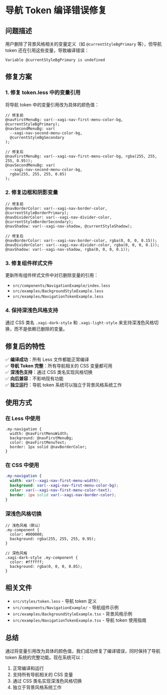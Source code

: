 # 导航 Token 编译错误修复

## 问题描述

用户删除了背景风格相关的变量定义（如 `@currentStyleBgPrimary` 等），但导航 token 还在引用这些变量，导致编译错误：

```
Variable @currentStyleBgPrimary is undefined
```

## 修复方案

### 1. 修复 token.less 中的变量引用

将导航 token 中的变量引用改为具体的颜色值：

```less
// 修复前
@navFirstMenuBg: var(--xagi-nav-first-menu-color-bg, @currentStyleBgPrimary);
@navSecondMenuBg: var(
  --xagi-nav-second-menu-color-bg,
  @currentStyleBgSecondary
);

// 修复后
@navFirstMenuBg: var(--xagi-nav-first-menu-color-bg, rgba(255, 255, 255, 0.95));
@navSecondMenuBg: var(
  --xagi-nav-second-menu-color-bg,
  rgba(255, 255, 255, 0.85)
);
```

### 2. 修复边框和阴影变量

```less
// 修复前
@navBorderColor: var(--xagi-nav-border-color, @currentStyleBorderPrimary);
@navDividerColor: var(--xagi-nav-divider-color, @currentStyleBorderSecondary);
@navShadow: var(--xagi-nav-shadow, @currentStyleShadow);

// 修复后
@navBorderColor: var(--xagi-nav-border-color, rgba(0, 0, 0, 0.15));
@navDividerColor: var(--xagi-nav-divider-color, rgba(0, 0, 0, 0.1));
@navShadow: var(--xagi-nav-shadow, rgba(0, 0, 0, 0.1));
```

### 3. 修复组件样式文件

更新所有组件样式文件中对已删除变量的引用：

- `src/components/NavigationExample/index.less`
- `src/examples/BackgroundStyleExample.less`
- `src/examples/NavigationTokenExample.less`

### 4. 保持深浅色风格支持

通过 CSS 类名 `.xagi-dark-style` 和 `.xagi-light-style` 来支持深浅色风格切换，而不是依赖已删除的变量。

## 修复后的特性

✅ **编译成功**：所有 Less 文件都能正常编译  
✅ **导航 Token 完整**：所有导航相关的 CSS 变量都可用  
✅ **深浅色支持**：通过 CSS 类名实现风格切换  
✅ **向后兼容**：不影响现有功能  
✅ **独立运行**：导航 token 系统可以独立于背景风格系统工作

## 使用方式

### 在 Less 中使用

```less
.my-navigation {
  width: @navFirstMenuWidth;
  background: @navFirstMenuBg;
  color: @navFirstMenuText;
  border: 1px solid @navBorderColor;
}
```

### 在 CSS 中使用

```css
.my-navigation {
  width: var(--xagi-nav-first-menu-width);
  background: var(--xagi-nav-first-menu-color-bg);
  color: var(--xagi-nav-first-menu-color-text);
  border: 1px solid var(--xagi-nav-border-color);
}
```

### 深浅色风格切换

```less
// 浅色风格（默认）
.my-component {
  color: #000000;
  background: rgba(255, 255, 255, 0.95);
}

// 深色风格
.xagi-dark-style .my-component {
  color: #ffffff;
  background: rgba(0, 0, 0, 0.85);
}
```

## 相关文件

- `src/styles/token.less` - 导航 token 定义
- `src/components/NavigationExample/` - 导航组件示例
- `src/examples/BackgroundStyleExample.tsx` - 背景风格示例
- `src/examples/NavigationTokenExample.tsx` - 导航 token 使用指南

## 总结

通过将变量引用改为具体的颜色值，我们成功修复了编译错误，同时保持了导航 token 系统的完整功能。现在系统可以：

1. 正常编译和运行
2. 支持所有导航相关的 CSS 变量
3. 通过 CSS 类名实现深浅色风格切换
4. 独立于背景风格系统工作
